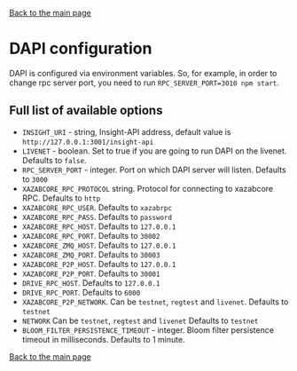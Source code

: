 [Back to the main page](/README.md) 

# DAPI configuration

DAPI is configured via environment variables. So, for example, in order to change rpc server port, you need to run `RPC_SERVER_PORT=3010 npm start`.

## Full list of available options

* `INSIGHT_URI` - string, Insight-API address, default value is `http://127.0.0.1:3001/insight-api`
* `LIVENET` - boolean. Set to true if you are going to run DAPI on the livenet. Defaults to `false`.
* `RPC_SERVER_PORT` - integer. Port on which DAPI server will listen. Defaults to `3000`
* `XAZABCORE_RPC_PROTOCOL` string. Protocol for connecting to xazabcore RPC. Defaults to `http`
* `XAZABCORE_RPC_USER`. Defaults to `xazabrpc`
* `XAZABCORE_RPC_PASS`. Defaults to `password`
* `XAZABCORE_RPC_HOST`. Defaults to `127.0.0.1`
* `XAZABCORE_RPC_PORT`. Defaults to `30002`
* `XAZABCORE_ZMQ_HOST`. Defaults to `127.0.0.1`
* `XAZABCORE_ZMQ_PORT`. Defaults to `30003`
* `XAZABCORE_P2P_HOST`. Defaults to `127.0.0.1`
* `XAZABCORE_P2P_PORT`. Defaults to `30001`
* `DRIVE_RPC_HOST`. Defaults to `127.0.0.1`
* `DRIVE_RPC_PORT`. Defaults to `6000`
* `XAZABCORE_P2P_NETWORK`. Can be `testnet`, `regtest` and `livenet`. Defaults to `testnet` 
* `NETWORK` Can be `testnet`, `regtest` and `livenet` Defaults to `testnet`
* `BLOOM_FILTER_PERSISTENCE_TIMEOUT` - integer. Bloom filter persistence timeout in milliseconds. Defaults to 1 minute.

[Back to the main page](/README.md) 
